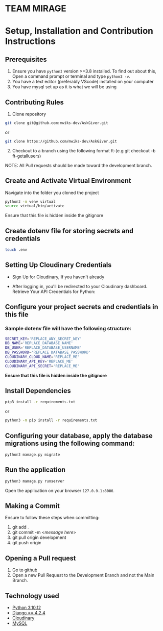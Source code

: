 # TEAM MIRAGE

# Setup, Installation and Contribution Instructions

## Prerequisites
1. Ensure you have `python3` version >=3.8 installed. To find out about this, Open a command prompt or terminal and type `python3 -v`.
2. You have a text editor (preferably VScode) installed on your computer
3. You have mysql set up as it is what we will be using

## Contributing Rules
1. Clone repository
 ```bash
git clone git@github.com:mwiks-dev/AskGiver.git 
```
or
 ```bash
git clone https://github.com/mwiks-dev/AskGiver.git 
```

2. Checkout to a branch using the following format ft-<feature-being-developed>(e.g git checkout -b ft-getallusers)

NOTE: All Pull requests should be made toward the development branch.

## Create and Activate Virtual Environment
  Navigate into the folder you cloned the project
 ```bash
 python3 -m venv virtual
 source virtual/bin/activate
```
 Ensure that this file is hidden inside the gitignore
## Create dotenv file for storing secrets and credentials
 ```bash
 touch .env
```

## Setting Up Cloudinary Credentials

- Sign Up for Cloudinary, If you haven't already

- After logging in, you'll be redirected to your Cloudinary dashboard.
Retrieve Your API Credentials for Python:

## Configure your project secrets and credentials in this file

### Sample dotenv file will have the following structure:

 ```bash
 SECRET_KEY='REPLACE_ANY_SECRET_kEY'
 DB_NAME='REPLACE_DATABASE_NAME'
 DB_USER='REPLACE_DATABASE_USERNAME'
 DB_PASSWORD='REPLACE DATABASE_PASSWORD'
 CLOUDINARY_CLOUD_NAME='REPLACE_ME'
 CLOUDINARY_API_KEY='REPLACE_ME'
 CLOUDINARY_API_SECRET='REPLACE_ME'
 ```
**Ensure that this file is hidden inside the gitignore**


## Install Dependencies 
 ```bash
 pip3 install -r requirements.txt
```
or
 ```bash
 python3 -m pip install -r requirements.txt
```

## Configuring your database, apply the database migrations using the following command:

 ```bash
 python3 manage.py migrate
```
## Run the application 
 ```bash
 python3 manage.py runserver
```
Open the application on your browser `127.0.0.1:8000`.

## Making a Commit
Ensure to follow these steps when committing:

1. git add .
2. git commit -m <_message here_>
3. git pull origin development
4. git push origin <name-of-your-branch>

## Opening a Pull request

1. Go to github
2. Open a new Pull Request to the Development Branch and not the Main Branch.

## Technology used 
- [Python 3.10.12](https://www.python.org/)
- [Django == 4.2.4](https://docs.djangoproject.com/en/4.2/)
- [Cloudinary](https://cloudinary.com/)
- [MySQL](https://www.mysql.com/)